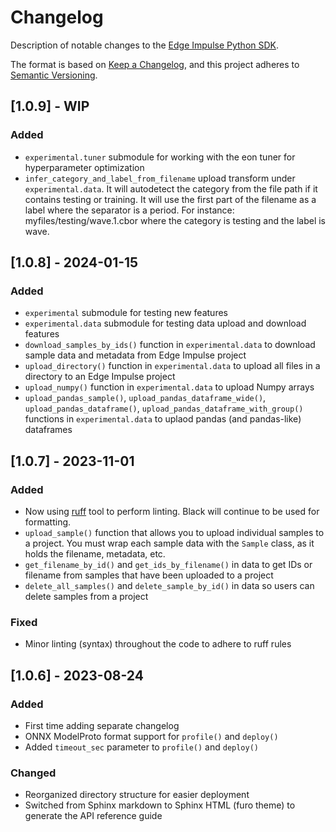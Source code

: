 # Changelog

Description of notable changes to the [Edge Impulse Python SDK](https://pypi.org/project/edgeimpulse/).

The format is based on [Keep a Changelog](https://keepachangelog.com/en/1.1.0/), and this project adheres to [Semantic Versioning](https://semver.org/spec/v2.0.0.html).

## [1.0.9] - WIP

### Added

- `experimental.tuner` submodule for working with the eon tuner for hyperparameter optimization
- `infer_category_and_label_from_filename` upload transform under `experimental.data`. It will autodetect the category from the file path if it
  contains testing or training. It will use the first part of the filename as a label where the separator is a period.
  For instance: myfiles/testing/wave.1.cbor where the category is testing and the label is wave.

## [1.0.8] - 2024-01-15

### Added

- `experimental` submodule for testing new features
- `experimental.data` submodule for testing data upload and download features
- `download_samples_by_ids()` function in `experimental.data` to download sample data and metadata from Edge Impulse project
- `upload_directory()` function in `experimental.data` to upload all files in a directory to an Edge Impulse project
- `upload_numpy()` function in `experimental.data` to upload Numpy arrays
- `upload_pandas_sample()`, `upload_pandas_dataframe_wide()`, `upload_pandas_dataframe()`, `upload_pandas_dataframe_with_group()` functions in `experimental.data` to uplaod pandas (and pandas-like) dataframes

## [1.0.7] - 2023-11-01

### Added

- Now using [ruff](https://github.com/astral-sh/ruff) tool to perform linting. Black will continue to be used for formatting.
- `upload_sample()` function that allows you to upload individual samples to a project. You must wrap each sample data with the `Sample` class, as it holds the filename, metadata, etc.
- `get_filename_by_id()` and `get_ids_by_filename()` in data to get IDs or filename from samples that have been uploaded to a project
- `delete_all_samples()` and `delete_sample_by_id()` in data so users can delete samples from a project

### Fixed

- Minor linting (syntax) throughout the code to adhere to ruff rules

## [1.0.6] - 2023-08-24

### Added

- First time adding separate changelog
- ONNX ModelProto format support for `profile()` and `deploy()`
- Added `timeout_sec` parameter to `profile()` and `deploy()`

### Changed

- Reorganized directory structure for easier deployment
- Switched from Sphinx markdown to Sphinx HTML (furo theme) to generate the API reference guide
